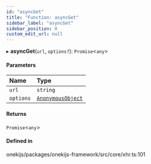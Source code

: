 ```yaml
---
id: "asyncGet"
title: "Function: asyncGet"
sidebar_label: "asyncGet"
sidebar_position: 0
custom_edit_url: null
---
```


▸ **asyncGet**(`url`, `options?`): `Promise`<`any`\>

#### Parameters

| Name | Type |
| :------ | :------ |
| `url` | `string` |
| `options` | [`AnonymousObject`](../interfaces/AnonymousObject.md) |

#### Returns

`Promise`<`any`\>

#### Defined in

onekijs/packages/onekijs-framework/src/core/xhr.ts:101
